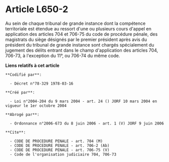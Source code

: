 # Article L650-2

Au sein de chaque tribunal de grande instance dont la compétence territoriale est étendue au ressort d'une ou plusieurs cours
d'appel en application des articles 704 et 706-75 du code de procédure pénale, des magistrats du siège désignés par le
premier président après avis du président du tribunal de grande instance sont chargés spécialement du jugement des délits
entrant dans le champ d'application des articles 704, 706-73, à l'exception du 11°, ou 706-74 du même code.

**Liens relatifs à cet article**

	**Codifié par**:

	  - Décret n°78-329 1978-03-16

	**Créé par**:

	  - Loi n°2004-204 du 9 mars 2004 - art. 24 () JORF 10 mars 2004 en vigueur le 1er octobre 2004

	**Abrogé par**:

	  - Ordonnance n°2006-673 du 8 juin 2006 - art. 1 (V) JORF 9 juin 2006

	**Cite**:

	  - CODE DE PROCEDURE PENALE - art. 704 (M)
	  - CODE DE PROCEDURE PENALE - art. 706-2 (Ab)
	  - CODE DE PROCEDURE PENALE - art. 706-75 (V)
	  - Code de l'organisation judiciaire 704, 706-73
